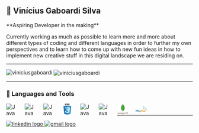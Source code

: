 ## 👋 Vinícius Gaboardi Silva
<script src="glitch.js"></script>
<div class="glitchy">**Aspiring Developer in the making** </div>

Currently working as much as possible to learn more and more about different types of coding and different languages in order to further my own perspectives and to learn how to come up with new fun ideas in how to implement new creative stuff in this digital landscape we are residing on.

---

<p><img align="left" src="https://github-readme-stats.vercel.app/api/top-langs?username=viniciusgaboardi&show_icons=true&theme=cobalt&locale=en&layout=compact" alt="viniciusgaboardi" /></p>
<p>&nbsp;<img align="center" src="https://github-readme-stats.vercel.app/api?username=viniciusgaboardi&show_icons=true&theme=cobalt&locale=en" alt="viniciusgaboardi" /></p>

---

### 🧰 Languages and Tools

<img align="left" alt="Java" width="30px" Style="padding-right:20px;" src="https://cdn.jsdelivr.net/gh/devicons/devicon/icons/java/java-original.svg"/>
<img align="left" alt="Java" width="30px" Style="padding-right:20px;" src="https://cdn.jsdelivr.net/gh/devicons/devicon/icons/git/git-original.svg"/>
<img align="left" alt="Java" width="30px" Style="padding-right:20px;" src="https://cdn.jsdelivr.net/gh/devicons/devicon/icons/html5/html5-plain.svg"/>
<img align="left" alt="Java" width="30px" Style="padding-right:20px;" src="https://raw.githubusercontent.com/devicons/devicon/master/icons/css3/css3-original-wordmark.svg"/>
<img align="left" alt="Java" width="30px" Style="padding-right:20px;" src="https://cdn.jsdelivr.net/gh/devicons/devicon/icons/javascript/javascript-plain.svg"/>
<!--<img align="left" alt="Java" width="30px" Style="padding-right:20px;" src="https://cdn.jsdelivr.net/gh/devicons/devicon/icons/python/python-plain.svg"/>-->
<img align="left" alt="Java" width="30px" Style="padding-right:20px;" src="https://cdn.jsdelivr.net/gh/devicons/devicon/icons/cplusplus/cplusplus-plain.svg"/>
<img align="left" alt="Java" width="30px" Style="padding-right:20px;" src="https://raw.githubusercontent.com/devicons/devicon/master/icons/mongodb/mongodb-original-wordmark.svg"/>
<img align="left" alt="Java" width="30px" Style="padding-right:20px;" src="https://raw.githubusercontent.com/devicons/devicon/master/icons/mysql/mysql-original-wordmark.svg"/>
<br />

---

<div align="left">
  <a href="https://linkedin.com/in/vinícius-gaboardi-silva-710024325" target="blank"><img src="https://img.shields.io/static/v1?message=LinkedIn&logo=linkedin&label=&color=0077B5&logoColor=white&labelColor=&style=for-the-badge" height="40" alt="linkedin logo"  />
  <a href=mailto:viniciusgaboardisilva@gmail.com target="blank"><img src="https://img.shields.io/static/v1?message=Gmail&logo=gmail&label=&color=D14836&logoColor=white&labelColor=&style=for-the-badge" height="40" alt="gmail logo"  />
</div>

#
